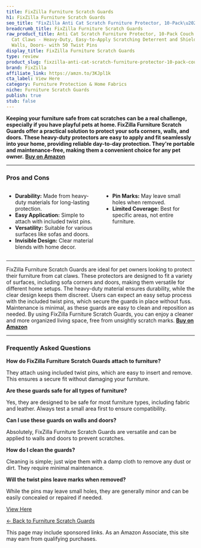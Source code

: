 ```yaml
---
title: FixZilla Furniture Scratch Guards
h1: FixZilla Furniture Scratch Guards
seo_title: "FixZilla Anti Cat Scratch Furniture Protector, 10-Pack\u2026"
breadcrumb_title: FixZilla Furniture Scratch Guards
raw_product_title: Anti Cat Scratch Furniture Protector, 10-Pack Couch Protector from
  Cat Claws - Heavy-Duty, Easy-to-Apply Scratching Deterrent and Shield for Sofa Corners,
  Walls, Doors- with 50 Twist Pins
display_title: FixZilla Furniture Scratch Guards
type: review
product_slug: fixzilla-anti-cat-scratch-furniture-protector-10-pack-couch-protector-f-ccec17f0
brand: FixZilla
affiliate_link: https://amzn.to/3KJpl1k
cta_label: View Here
category: Furniture Protection & Home Fabrics
niche: Furniture Scratch Guards
publish: true
stub: false
---
```


<div id="intro" class="full-width">
  <p><strong>Keeping your furniture safe from cat scratches can be a real challenge, especially if you have playful pets at home. FixZilla Furniture Scratch Guards offer a practical solution to protect your sofa corners, walls, and doors. These heavy-duty protectors are easy to apply and fit seamlessly into your home, providing reliable day-to-day protection. They're portable and maintenance-free, making them a convenient choice for any pet owner.</strong> <a href="https://amzn.to/3KJpl1k" rel="nofollow sponsored noopener" target="_blank"><strong>Buy on Amazon</strong></a></p>
</div>

<hr />
<h3 id="pros-cons">Pros and Cons</h3>
<div class="pc-grid" style="display:grid;grid-template-columns:1fr 1fr;gap:16px;">
  <ul>
    <li><strong>Durability:</strong> Made from heavy-duty materials for long-lasting protection.</li>
    <li><strong>Easy Application:</strong> Simple to attach with included twist pins.</li>
    <li><strong>Versatility:</strong> Suitable for various surfaces like sofas and doors.</li>
    <li><strong>Invisible Design:</strong> Clear material blends with home decor.</li>
  </ul>
  <ul>
    <li><strong>Pin Marks:</strong> May leave small holes when removed.</li>
    <li><strong>Limited Coverage:</strong> Best for specific areas, not entire furniture.</li>
  </ul>
</div>
<hr />

<div class="full-width">
  <p>FixZilla Furniture Scratch Guards are ideal for pet owners looking to protect their furniture from cat claws. These protectors are designed to fit a variety of surfaces, including sofa corners and doors, making them versatile for different home setups. The heavy-duty material ensures durability, while the clear design keeps them discreet. Users can expect an easy setup process with the included twist pins, which secure the guards in place without fuss. Maintenance is minimal, as these guards are easy to clean and reposition as needed. By using FixZilla Furniture Scratch Guards, you can enjoy a cleaner and more organized living space, free from unsightly scratch marks. <a href="https://amzn.to/3KJpl1k" rel="nofollow sponsored noopener" target="_blank"><strong>Buy on Amazon</strong></a></p>
</div>

<hr />
<h3 id="faqs">Frequently Asked Questions</h3>

<p><strong>How do FixZilla Furniture Scratch Guards attach to furniture?</strong></p>
<p>They attach using included twist pins, which are easy to insert and remove. This ensures a secure fit without damaging your furniture.</p>

<p><strong>Are these guards safe for all types of furniture?</strong></p>
<p>Yes, they are designed to be safe for most furniture types, including fabric and leather. Always test a small area first to ensure compatibility.</p>

<p><strong>Can I use these guards on walls and doors?</strong></p>
<p>Absolutely, FixZilla Furniture Scratch Guards are versatile and can be applied to walls and doors to prevent scratches.</p>

<p><strong>How do I clean the guards?</strong></p>
<p>Cleaning is simple; just wipe them with a damp cloth to remove any dust or dirt. They require minimal maintenance.</p>

<p><strong>Will the twist pins leave marks when removed?</strong></p>
<p>While the pins may leave small holes, they are generally minor and can be easily concealed or repaired if needed.</p>
<p><a class="btn" href="https://amzn.to/3KJpl1k" target="_blank" rel="nofollow sponsored noopener">View Here</a></p>
<p><a href="/roundups/furniture-protection-home-fabrics/furniture-scratch-guards/">← Back to Furniture Scratch Guards</a></p>
<aside class="disclosure">This page may include sponsored links. As an Amazon Associate, this site may earn from qualifying purchases.</aside>
